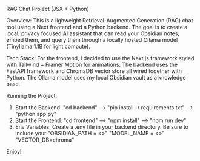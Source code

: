 RAG Chat Project (JSX + Python)

Overview:
This is a lighweight Retrieval-Augmented Generation (RAG) chat tool using a Next frontend and a Python backend. The goal is to create a local, privacy focused AI assistant that can read your Obsidian notes, embed them, and query them through a locally hosted Ollama model (Tinyllama 1.1B for light compute). 

Tech Stack:
For the frontend, I decided to use the Next.js framework styled with Tailwind + Framer Motion for animations. The backend uses the FastAPI framework and ChromaDB vector store all wired together with Python. The Ollama model uses my local Obsidian vault as a knowledge base. 

Running the Project:
1. Start the Backend: "cd backend" --> "pip install -r requirements.txt" --> "python app.py"
2. Start the Frontend: "cd frontend" --> "npm install" --> "npm run dev"
3. Env Variables: Create a .env file in your backend directory. Be sure to include your "OBSIDIAN_PATH = <>" "MODEL_NAME = <>" "VECTOR_DB=chroma"

Enjoy!